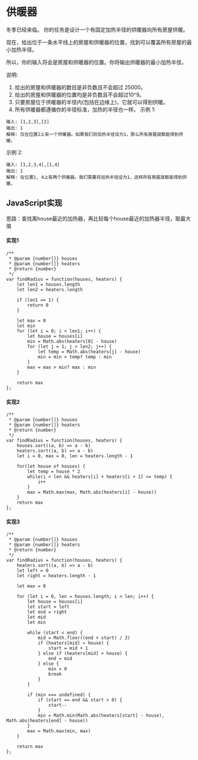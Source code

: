 # 供暖器
冬季已经来临。 你的任务是设计一个有固定加热半径的供暖器向所有房屋供暖。

现在，给出位于一条水平线上的房屋和供暖器的位置，找到可以覆盖所有房屋的最小加热半径。

所以，你的输入将会是房屋和供暖器的位置。你将输出供暖器的最小加热半径。

说明:

1. 给出的房屋和供暖器的数目是非负数且不会超过 25000。
2. 给出的房屋和供暖器的位置均是非负数且不会超过10^9。
3. 只要房屋位于供暖器的半径内(包括在边缘上)，它就可以得到供暖。
4. 所有供暖器都遵循你的半径标准，加热的半径也一样。
示例 1:
```
输入: [1,2,3],[2]
输出: 1
解释: 仅在位置2上有一个供暖器。如果我们将加热半径设为1，那么所有房屋就都能得到供暖。
```
示例 2:
```
输入: [1,2,3,4],[1,4]
输出: 1
解释: 在位置1, 4上有两个供暖器。我们需要将加热半径设为1，这样所有房屋就都能得到供暖。
```

## JavaScript实现
思路：查找离house最近的加热器，再比较每个house最近的加热器半径，取最大值
#### 实现1
```
/**
 * @param {number[]} houses
 * @param {number[]} heaters
 * @return {number}
 */
var findRadius = function(houses, heaters) {
    let len1 = houses.length
    let len2 = heaters.length

    if (len1 == 1) {
        return 0
    }

    let max = 0
    let min
    for (let i = 0; i < len1; i++) {
        let house = houses[i]
        min = Math.abs(heaters[0] - house)
        for (let j = 1; j < len2; j++) {
            let temp = Math.abs(heaters[j] - house)
            min = min > temp? temp : min
        }
        max = max > min? max : min
    }

    return max
};
```

#### 实现2
```
/**
 * @param {number[]} houses
 * @param {number[]} heaters
 * @return {number}
 */
var findRadius = function(houses, heaters) {
    houses.sort((a, b) => a - b)
    heaters.sort((a, b) => a - b)
    let i = 0, max = 0, len = heaters.length - 1
    
    for(let house of houses) {
        let temp = house * 2
        while(i < len && heaters[i] + heaters[i + 1] <= temp) {
            i++
        }
        max = Math.max(max, Math.abs(heaters[i] - house))
    }
    return max
};
```

#### 实现3
```
/**
 * @param {number[]} houses
 * @param {number[]} heaters
 * @return {number}
 */
var findRadius = function(houses, heaters) {
    heaters.sort((a, b) => a - b)
    let left = 0
    let right = heaters.length - 1
    
    let max = 0
    
    for (let i = 0, len = houses.length; i < len; i++) {
        let house = houses[i]
        let start = left
        let end = right
        let mid
        let min

        while (start < end) {
            mid = Math.floor((end + start) / 2)
            if (heaters[mid] < house) {
                start = mid + 1
            } else if (heaters[mid] > house) {
                end = mid
            } else {
                min = 0
                break
            }
        }
        
        if (min === undefined) {
            if (start == end && start > 0) {
                start--
            } 
            min = Math.min(Math.abs(heaters[start] - house), Math.abs(heaters[end] - house))
        }
        max = Math.max(min, max)
    }

    return max
};
```
